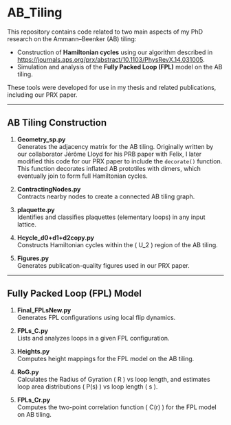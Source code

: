 # AB_Tiling

This repository contains code related to two main aspects of my PhD research on the Ammann–Beenker (AB) tiling:

- Construction of **Hamiltonian cycles** using our algorithm described in https://journals.aps.org/prx/abstract/10.1103/PhysRevX.14.031005.
- Simulation and analysis of the **Fully Packed Loop (FPL)** model on the AB tiling.

These tools were developed for use in my thesis and related publications, including our PRX paper.

---

## AB Tiling Construction

1. **Geometry_sp.py**  
   Generates the adjacency matrix for the AB tiling. Originally written by our collaborator Jérôme Lloyd for his PRB paper with Felix, I later modified this code for our PRX paper to include the `decorate()` function. This function decorates inflated AB prototiles with dimers, which eventually join to form full Hamiltonian cycles.

2. **ContractingNodes.py**  
   Contracts nearby nodes to create a connected AB tiling graph.

3. **plaquette.py**  
   Identifies and classifies plaquettes (elementary loops) in any input lattice.

4. **Hcycle_d0+d1+d2copy.py**  
   Constructs Hamiltonian cycles within the \( U_2 \) region of the AB tiling.

5. **Figures.py**  
   Generates publication-quality figures used in our PRX paper.

---

## Fully Packed Loop (FPL) Model

1. **Final_FPLsNew.py**  
   Generates FPL configurations using local flip dynamics.

2. **FPLs_C.py**  
   Lists and analyzes loops in a given FPL configuration.

3. **Heights.py**  
   Computes height mappings for the FPL model on the AB tiling.

4. **RoG.py**  
   Calculates the Radius of Gyration \( R \) vs loop length, and estimates loop area distributions \( P(s) \) vs loop length \( s \).

5. **FPLs_Cr.py**  
   Computes the two-point correlation function \( C(r) \) for the FPL model on AB tiling.
